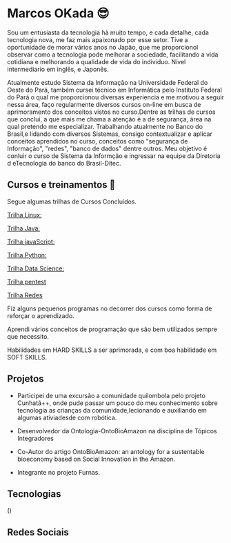 # Marcos OKada :sunglasses:

Sou um entusiasta da tecnologia hà muito tempo, e cada detalhe, cada tecnologia nova,
me faz mais apaixonado por esse setor. Tive a oportunidade de morar vários anos no Japão, que me proporcionol observar como a tecnologia pode melhorar a sociedade, facilitando a vida cotidiana e melhorando a qualidade de vida do individuo. Nível intermediario em inglês, e Japonês.

Atualmente estudo Sistema da Informação na Universidade Federal do Oeste do Pará, também cursei técnico em Informática pelo Instituto Federal do Pará o qual me proporcionou diversas experiencia e me motivou a seguir nessa área, faço regularmente diversos cursos on-line em busca de aprimoramento dos conceitos vistos no curso.Dentre as trilhas de cursos que concluí, a que mais me chama a atenção é a de segurança, área na qual pretendo me especializar. Trabalhando atualmente no Banco do Brasil,e lidando com diversos Sistemas, consigo contextualizar e aplicar conceitos aprendidos no curso, conceitos como "segurança de Informação", "redes", "banco de dados" dentre outros. Meu objetivo é conluir o curso de Sistema da Informção e ingressar na equipe da Diretoria d eTecnologia do banco do Brasil-Ditec.

## Cursos e treinamentos :memo:

Segue algumas trilhas de Cursos Concluídos.

[Trilha Linux:](https://unibb.alura.com.br/user/F6817941/course/certificacao-linux-lpi-essentials-command-line-basics/certificate)

[Trilha Java:](https://unibb.alura.com.br/user/F6817941/course/java-pacotes-e-java-lang/certificate)

[Trilha javaScript:](https://unibb.alura.com.br/user/F6817941/course/javascript-web-paginas-dinamicas/certificate)

[Trilha Python:](https://unibb.alura.com.br/user/F6817941/course/python-data-science-funcoes-estruturas-dados-excecoes/certificate)

[Trilha Data Science:](https://unibb.alura.com.br/user/F6817941/course/python-data-science-funcoes-estruturas-dados-excecoes/certificate)

[Trilha pentest](https://unibb.alura.com.br/user/F6817941/course/pentest-explorando-vulnerabilidades-aplicacoes-web/certificate)

[Trilha Redes](https://unibb.alura.com.br/user/F6817941/course/redes-onboarding-rede-forma-pratica/certificate)

Fiz alguns pequenos programas no decorrer dos cursos como forma de reforçar o aprendizado.

Aprendi vários conceitos de programação que são bem utilizados sempre que necessito.

Habilidades em HARD SKILLS a ser aprimorada, e com boa habilidade em SOFT SKILLS.

## Projetos
+ Participei de uma excursão a comunidade quilombola pelo projeto Cunhatã++, onde pude passar um pouco do meu conhecimento sobre tecnologia as crianças da comunidade,lecionando e auxiliando em algumas ativiadesde com robótica.

+ Desenvolvedor da Ontologia-OntoBioAmazon na disciplina de Tópicos Integradores

+ Co-Autor do artigo OntoBioAmazon: an antology for a sustentable bioeconomy based on Social Innovation in the Amazon.

+ Integrante no projeto Furnas.
## Tecnologias
()
## Redes Sociais



